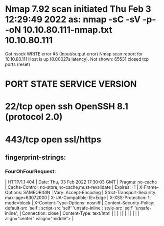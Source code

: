 # Nmap 7.92 scan initiated Thu Feb  3 12:29:49 2022 as: nmap -sC -sV -p- -oN 10.10.80.111-nmap.txt 10.10.80.111
Got nsock WRITE error #5 (Input/output error)
Nmap scan report for 10.10.80.111
Host is up (0.00027s latency).
Not shown: 65531 closed tcp ports (reset)

# PORT      STATE SERVICE     VERSION
# 22/tcp    open  ssh         OpenSSH 8.1 (protocol 2.0)

# 443/tcp   open  ssl/https
## fingerprint-strings: 
### FourOhFourRequest: 
|     HTTP/1.1 404 
|     Date: Thu, 03 Feb 2022 17:30:03 GMT
|     Pragma: no-cache
|     Cache-Control: no-store,no-cache,must-revalidate
|     Expires: -1
|     X-Frame-Options: SAMEORIGIN
|     Vary: Accept-Encoding
|     Strict-Transport-Security: max-age=63072000
|     X-UA-Compatible: IE=Edge
|     X-XSS-Protection: 1; mode=block
|     X-Content-Type-Options: nosniff
|     Content-Security-Policy: default-src 'self'; script-src 'self' 'unsafe-inline'; style-src 'self' 'unsafe-inline';
|     Connection: close
|     Content-Type: text/html
|     <html>
|     <head>
|     <title>Error
|     </title>
|     <meta http-equiv="Content-Type" content="text/html; charset=UTF-8">
|     <meta http-equiv="Pragma" content="no-cache">
|     <link href="/resource/style/style.css" rel="stylesheet" type="text/css">
|     </head>
|     <body class="errbody">
|     <table border="0" cellpadding="0" cellspacing="0" width="100%" height="100%">
|     <tr>
|     align="center" valign="middle">
|     <table border="0" class="dlgClass">
### GetRequest: 
|     HTTP/1.1 200 OK
|     Date: Thu, 03 Feb 2022 17:30:03 GMT
|     X-Frame-Options: SAMEORIGIN
|     Last-Modified: Tue, 01 Jun 2021 01:01:55 GMT
|     ETag: "59-5c3a9e35d86c0"
|     Accept-Ranges: bytes
|     Content-Length: 89
|     Vary: Accept-Encoding
|     Strict-Transport-Security: max-age=63072000
|     X-UA-Compatible: IE=Edge
|     X-XSS-Protection: 1; mode=block
|     X-Content-Type-Options: nosniff
|     Content-Security-Policy: default-src 'none'; script-src 'sha256-PoMasaLzN2PWG4ByL9UkAULQUkNpN9b1gLHfuQHsYhM=';
|     Connection: close
|     Content-Type: text/html
|     <html><body><script>top.location='/p/login/'+top.location.search;</script></body></html>
### HTTPOptions: 
|     HTTP/1.1 200 OK
|     Date: Thu, 03 Feb 2022 17:30:03 GMT
|     X-Frame-Options: SAMEORIGIN
|     Allow: GET,POST,OPTIONS,HEAD
|     Strict-Transport-Security: max-age=63072000
|     X-UA-Compatible: IE=Edge
|     X-XSS-Protection: 1; mode=block
|     X-Content-Type-Options: nosniff
|     Content-Security-Policy: default-src 'none'; script-src 'sha256-PoMasaLzN2PWG4ByL9UkAULQUkNpN9b1gLHfuQHsYhM=';
|     Content-Length: 0
|     Connection: close
|     Content-Type: text/html
## http-title: Site doesn't have a title (text/html).
## http-favicon: Fortinet
## ssl-cert: Subject: commonName=FAZ-VMTM21013541/organizationName=Fortinet/stateOrProvinceName=California/countryName=US
## Not valid before: 2021-10-12T12:33:15
## Not valid after:  2038-01-01T23:59:59
## ssl-date: TLS randomness does not represent time
## tls-alpn: 
|   http/1.1

# 514/tcp   open  ssl/shell?
| ssl-cert: Subject: commonName=FAZ-VMTM21013541/organizationName=Fortinet/stateOrProvinceName=California/countryName=US
| Not valid before: 2021-10-12T12:28:40
| Not valid after:  2038-01-19T03:14:07
| ssl-date: TLS randomness does not represent time

# 26443/tcp open  ssl/unknown
## fingerprint-strings: 
|   GetRequest, HTTPOptions: 
|     HTTP/1.1 503 Service Unavailable
|     Date: Thu, 03 Feb 2022 17:30:13 GMT
|     X-Frame-Options: SAMEORIGIN
|     Content-Length: 428
|     Connection: close
|     Content-Type: text/html; charset=iso-8859-1
|     <!DOCTYPE HTML PUBLIC "-//IETF//DTD HTML 2.0//EN">
|     <html><head>
|     <title>503 Service Unavailable</title>
|     </head><body>
|     <h1>Service Unavailable</h1>
|     <p>The server is temporarily unable to service your
|     request due to maintenance downtime or capacity
|     problems. Please try again later.</p>
|     <p>Additionally, a 503 Service Unavailable
|     error was encountered while trying to use an ErrorDocument to handle the request.</p>
|     </body></html>
### RTSPRequest: 
|     HTTP/1.1 400 Bad Request
|     Date: Thu, 03 Feb 2022 17:30:13 GMT
|     X-Frame-Options: SAMEORIGIN
|     Content-Length: 347
|     Connection: close
|     Content-Type: text/html; charset=iso-8859-1
|     <!DOCTYPE HTML PUBLIC "-//IETF//DTD HTML 2.0//EN">
|     <html><head>
|     <title>400 Bad Request</title>
|     </head><body>
|     <h1>Bad Request</h1>
|     <p>Your browser sent a request that this server could not understand.<br />
|     </p>
|     <p>Additionally, a 400 Bad Request
|     error was encountered while trying to use an ErrorDocument to handle the request.</p>
|     </body></html>
## ssl-cert: Subject: commonName=FAZ-VMTM21013541/organizationName=Fortinet/stateOrProvinceName=California/countryName=US
## Not valid before: 2021-10-12T12:33:15
## Not valid after:  2038-01-01T23:59:59
## ssl-date: TLS randomness does not represent time
## tls-alpn: 
|   http/1.1
2 services unrecognized despite returning data. If you know the service/version, please submit the following fingerprints at https://nmap.org/cgi-bin/submit.cgi?new-service :
==============NEXT SERVICE FINGERPRINT (SUBMIT INDIVIDUALLY)==============
SF-Port443-TCP:V=7.92%T=SSL%I=7%D=2/3%Time=61FC111B%P=x86_64-pc-linux-gnu%
SF:r(GetRequest,25C,"HTTP/1\.1\x20200\x20OK\r\nDate:\x20Thu,\x2003\x20Feb\
SF:x202022\x2017:30:03\x20GMT\r\nX-Frame-Options:\x20SAMEORIGIN\r\nLast-Mo
SF:dified:\x20Tue,\x2001\x20Jun\x202021\x2001:01:55\x20GMT\r\nETag:\x20\"5
SF:9-5c3a9e35d86c0\"\r\nAccept-Ranges:\x20bytes\r\nContent-Length:\x2089\r
SF:\nVary:\x20Accept-Encoding\r\nStrict-Transport-Security:\x20max-age=630
SF:72000\r\nX-UA-Compatible:\x20IE=Edge\r\nX-XSS-Protection:\x201;\x20mode
SF:=block\r\nX-Content-Type-Options:\x20nosniff\r\nContent-Security-Policy
SF::\x20default-src\x20'none';\x20script-src\x20'sha256-PoMasaLzN2PWG4ByL9
SF:UkAULQUkNpN9b1gLHfuQHsYhM=';\r\nConnection:\x20close\r\nContent-Type:\x
SF:20text/html\r\n\r\n<html><body><script>top\.location='/p/login/'\+top\.
SF:location\.search;</script></body></html>\n")%r(HTTPOptions,1AB,"HTTP/1\
SF:.1\x20200\x20OK\r\nDate:\x20Thu,\x2003\x20Feb\x202022\x2017:30:03\x20GM
SF:T\r\nX-Frame-Options:\x20SAMEORIGIN\r\nAllow:\x20GET,POST,OPTIONS,HEAD\
SF:r\nStrict-Transport-Security:\x20max-age=63072000\r\nX-UA-Compatible:\x
SF:20IE=Edge\r\nX-XSS-Protection:\x201;\x20mode=block\r\nX-Content-Type-Op
SF:tions:\x20nosniff\r\nContent-Security-Policy:\x20default-src\x20'none';
SF:\x20script-src\x20'sha256-PoMasaLzN2PWG4ByL9UkAULQUkNpN9b1gLHfuQHsYhM='
SF:;\r\nContent-Length:\x200\r\nConnection:\x20close\r\nContent-Type:\x20t
SF:ext/html\r\n\r\n")%r(FourOhFourRequest,53F,"HTTP/1\.1\x20404\x20\r\nDat
SF:e:\x20Thu,\x2003\x20Feb\x202022\x2017:30:03\x20GMT\r\nPragma:\x20no-cac
SF:he\r\nCache-Control:\x20no-store,no-cache,must-revalidate\r\nExpires:\x
SF:20-1\r\nX-Frame-Options:\x20SAMEORIGIN\r\nVary:\x20Accept-Encoding\r\nS
SF:trict-Transport-Security:\x20max-age=63072000\r\nX-UA-Compatible:\x20IE
SF:=Edge\r\nX-XSS-Protection:\x201;\x20mode=block\r\nX-Content-Type-Option
SF:s:\x20nosniff\r\nContent-Security-Policy:\x20default-src\x20'self';\x20
SF:script-src\x20'self'\x20'unsafe-inline';\x20style-src\x20'self'\x20'uns
SF:afe-inline';\r\nConnection:\x20close\r\nContent-Type:\x20text/html\r\n\
SF:r\n<html>\n<head>\n<title>Error\n</title>\n<meta\x20http-equiv=\"Conten
SF:t-Type\"\x20content=\"text/html;\x20charset=UTF-8\">\n<meta\x20http-equ
SF:iv=\"Pragma\"\x20content=\"no-cache\">\n<link\x20href=\"/resource/style
SF:/style\.css\"\x20rel=\"stylesheet\"\x20type=\"text/css\">\n</head>\n<bo
SF:dy\x20class=\"errbody\">\n<table\x20border=\"0\"\x20cellpadding=\"0\"\x
SF:20cellspacing=\"0\"\x20width=\"100%\"\x20height=\"100%\">\n<tr>\n<td\x2
SF:0align=\"center\"\x20valign=\"middle\">\n<table\x20border=\"0\"\x20clas
SF:s=\"dlgClass\"\x20style=\"wi");
==============NEXT SERVICE FINGERPRINT (SUBMIT INDIVIDUALLY)==============
SF-Port26443-TCP:V=7.92%T=SSL%I=7%D=2/3%Time=61FC1125%P=x86_64-pc-linux-gn
SF:u%r(GetRequest,267,"HTTP/1\.1\x20503\x20Service\x20Unavailable\r\nDate:
SF:\x20Thu,\x2003\x20Feb\x202022\x2017:30:13\x20GMT\r\nX-Frame-Options:\x2
SF:0SAMEORIGIN\r\nContent-Length:\x20428\r\nConnection:\x20close\r\nConten
SF:t-Type:\x20text/html;\x20charset=iso-8859-1\r\n\r\n<!DOCTYPE\x20HTML\x2
SF:0PUBLIC\x20\"-//IETF//DTD\x20HTML\x202\.0//EN\">\n<html><head>\n<title>
SF:503\x20Service\x20Unavailable</title>\n</head><body>\n<h1>Service\x20Un
SF:available</h1>\n<p>The\x20server\x20is\x20temporarily\x20unable\x20to\x
SF:20service\x20your\nrequest\x20due\x20to\x20maintenance\x20downtime\x20o
SF:r\x20capacity\nproblems\.\x20Please\x20try\x20again\x20later\.</p>\n<p>
SF:Additionally,\x20a\x20503\x20Service\x20Unavailable\nerror\x20was\x20en
SF:countered\x20while\x20trying\x20to\x20use\x20an\x20ErrorDocument\x20to\
SF:x20handle\x20the\x20request\.</p>\n</body></html>\n")%r(HTTPOptions,267
SF:,"HTTP/1\.1\x20503\x20Service\x20Unavailable\r\nDate:\x20Thu,\x2003\x20
SF:Feb\x202022\x2017:30:13\x20GMT\r\nX-Frame-Options:\x20SAMEORIGIN\r\nCon
SF:tent-Length:\x20428\r\nConnection:\x20close\r\nContent-Type:\x20text/ht
SF:ml;\x20charset=iso-8859-1\r\n\r\n<!DOCTYPE\x20HTML\x20PUBLIC\x20\"-//IE
SF:TF//DTD\x20HTML\x202\.0//EN\">\n<html><head>\n<title>503\x20Service\x20
SF:Unavailable</title>\n</head><body>\n<h1>Service\x20Unavailable</h1>\n<p
SF:>The\x20server\x20is\x20temporarily\x20unable\x20to\x20service\x20your\
SF:nrequest\x20due\x20to\x20maintenance\x20downtime\x20or\x20capacity\npro
SF:blems\.\x20Please\x20try\x20again\x20later\.</p>\n<p>Additionally,\x20a
SF:\x20503\x20Service\x20Unavailable\nerror\x20was\x20encountered\x20while
SF:\x20trying\x20to\x20use\x20an\x20ErrorDocument\x20to\x20handle\x20the\x
SF:20request\.</p>\n</body></html>\n")%r(RTSPRequest,20E,"HTTP/1\.1\x20400
SF:\x20Bad\x20Request\r\nDate:\x20Thu,\x2003\x20Feb\x202022\x2017:30:13\x2
SF:0GMT\r\nX-Frame-Options:\x20SAMEORIGIN\r\nContent-Length:\x20347\r\nCon
SF:nection:\x20close\r\nContent-Type:\x20text/html;\x20charset=iso-8859-1\
SF:r\n\r\n<!DOCTYPE\x20HTML\x20PUBLIC\x20\"-//IETF//DTD\x20HTML\x202\.0//E
SF:N\">\n<html><head>\n<title>400\x20Bad\x20Request</title>\n</head><body>
SF:\n<h1>Bad\x20Request</h1>\n<p>Your\x20browser\x20sent\x20a\x20request\x
SF:20that\x20this\x20server\x20could\x20not\x20understand\.<br\x20/>\n</p>
SF:\n<p>Additionally,\x20a\x20400\x20Bad\x20Request\nerror\x20was\x20encou
SF:ntered\x20while\x20trying\x20to\x20use\x20an\x20ErrorDocument\x20to\x20
SF:handle\x20the\x20request\.</p>\n</body></html>\n");
MAC Address: 00:0C:29:14:FC:B0 (VMware)

Service detection performed. Please report any incorrect results at https://nmap.org/submit/ .
# Nmap done at Thu Feb  3 12:32:30 2022 -- 1 IP address (1 host up) scanned in 160.85 seconds
